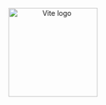 <p align="center">
  <a href="https://www.python.org/" target="_blank" rel="noopener noreferrer">
    <img width="180" src="https://www.python.org/static/img/python-logo.png" alt="Vite logo">
  </a>
</p>
